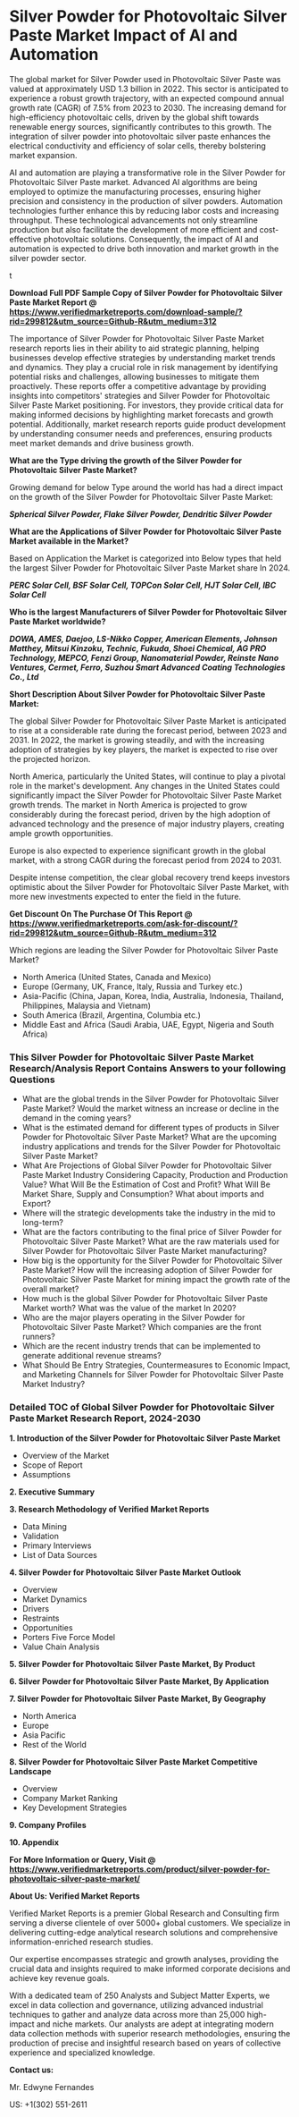 <meta name="title" content="Global Silver Powder for Photovoltaic Silver Paste Market Impact of AI and Automation"><meta name="description" content="The global market for Silver Powder used in Photovoltaic Silver Paste was valued at approximately USD 1.3 billion in 2022. This sector is anticipated to experience a r"><meta name="title" content="Silver Powder for Photovoltaic Silver Paste Market Size, Share, Scope, Trends, Growth, Opportunities, Analysis, Forecast"><h1>Silver Powder for Photovoltaic Silver Paste Market Impact of AI and Automation</h1><p>The global market for Silver Powder used in Photovoltaic Silver Paste was valued at approximately USD 1.3 billion in 2022. This sector is anticipated to experience a robust growth trajectory, with an expected compound annual growth rate (CAGR) of 7.5% from 2023 to 2030. The increasing demand for high-efficiency photovoltaic cells, driven by the global shift towards renewable energy sources, significantly contributes to this growth. The integration of silver powder into photovoltaic silver paste enhances the electrical conductivity and efficiency of solar cells, thereby bolstering market expansion.</p><p>AI and automation are playing a transformative role in the Silver Powder for Photovoltaic Silver Paste market. Advanced AI algorithms are being employed to optimize the manufacturing processes, ensuring higher precision and consistency in the production of silver powders. Automation technologies further enhance this by reducing labor costs and increasing throughput. These technological advancements not only streamline production but also facilitate the development of more efficient and cost-effective photovoltaic solutions. Consequently, the impact of AI and automation is expected to drive both innovation and market growth in the silver powder sector.</p>t</p><p id="" class=""><strong>Download Full PDF Sample Copy of Silver Powder for Photovoltaic Silver Paste Market Report @ <a href="https://www.verifiedmarketreports.com/download-sample/?rid=299812&utm_source=Github-R&utm_medium=312" target="_blank">https://www.verifiedmarketreports.com/download-sample/?rid=299812&utm_source=Github-R&utm_medium=312</a></strong></p><p>The importance of&nbsp;Silver Powder for Photovoltaic Silver Paste Market research reports lies in their ability to aid strategic planning, helping businesses develop effective strategies by understanding market trends and dynamics. They play a crucial role in risk management by identifying potential risks and challenges, allowing businesses to mitigate them proactively. These reports offer a competitive advantage by providing insights into competitors' strategies and Silver Powder for Photovoltaic Silver Paste Market positioning. For investors, they provide critical data for making informed decisions by highlighting market forecasts and growth potential. Additionally, market research reports guide product development by understanding consumer needs and preferences, ensuring products meet market demands and drive business growth.</p><p><strong>What are the&nbsp;Type driving the growth of the Silver Powder for Photovoltaic Silver Paste Market?</strong></p><p id="" class="">Growing demand for below Type around the world has had a direct impact on the growth of the Silver Powder for Photovoltaic Silver Paste Market:</p><em><strong>Spherical Silver Powder, Flake Silver Powder, Dendritic Silver Powder</strong></em></p><strong>What are the&nbsp;Applications&nbsp;of Silver Powder for Photovoltaic Silver Paste Market available in the Market?</strong></p><p id="" class="">Based on Application the Market is categorized into Below types that held the largest Silver Powder for Photovoltaic Silver Paste Market share In 2024.</p><em><strong>PERC Solar Cell, BSF Solar Cell, TOPCon Solar Cell, HJT Solar Cell, IBC Solar Cell</strong></em></p><strong>Who is the largest Manufacturers of Silver Powder for Photovoltaic Silver Paste Market worldwide?</strong></p><p><em><strong>DOWA, AMES, Daejoo, LS-Nikko Copper, American Elements, Johnson Matthey, Mitsui Kinzoku, Technic, Fukuda, Shoei Chemical, AG PRO Technology, MEPCO, Fenzi Group, Nanomaterial Powder, Reinste Nano Ventures, Cermet, Ferro, Suzhou Smart Advanced Coating Technologies Co., Ltd</strong></em></p><p id="" class=""><strong>Short Description About Silver Powder for Photovoltaic Silver Paste Market:</strong></p><p>The global Silver Powder for Photovoltaic Silver Paste Market is anticipated to rise at a considerable rate during the forecast period, between 2023 and 2031. In 2022, the market is growing steadily, and with the increasing adoption of strategies by key players, the market is expected to rise over the projected horizon.</p><p>North America, particularly the United States, will continue to play a pivotal role in the market's development. Any changes in the United States could significantly impact the Silver Powder for Photovoltaic Silver Paste Market growth trends. The market in North America is projected to grow considerably during the forecast period, driven by the high adoption of advanced technology and the presence of major industry players, creating ample growth opportunities.</p><p>Europe is also expected to experience significant growth in the global market, with a strong CAGR during the forecast period from 2024 to 2031.</p><p>Despite intense competition, the clear global recovery trend keeps investors optimistic about the Silver Powder for Photovoltaic Silver Paste Market, with more new investments expected to enter the field in the future.</p><p id="" class=""><strong>Get Discount On The Purchase Of This Report @ <a href="https://www.verifiedmarketreports.com/ask-for-discount/?rid=299812&utm_source=Github-R&utm_medium=312" target="_blank">https://www.verifiedmarketreports.com/ask-for-discount/?rid=299812&utm_source=Github-R&utm_medium=312</a></strong></p>Which regions are leading the Silver Powder for Photovoltaic Silver Paste Market?</p><ul><li>North America (United States, Canada and Mexico)</li><li>Europe (Germany, UK, France, Italy, Russia and Turkey etc.)</li><li>Asia-Pacific (China, Japan, Korea, India, Australia, Indonesia, Thailand, Philippines, Malaysia and Vietnam)</li><li>South America (Brazil, Argentina, Columbia etc.)</li><li>Middle East and Africa (Saudi Arabia, UAE, Egypt, Nigeria and South Africa)</li></ul><h3 id="" class="">This Silver Powder for Photovoltaic Silver Paste Market Research/Analysis Report Contains Answers to your following Questions</h3><ul><li>What are the global trends in the Silver Powder for Photovoltaic Silver Paste Market? Would the market witness an increase or decline in the demand in the coming years?</li><li>What is the estimated demand for different types of products in Silver Powder for Photovoltaic Silver Paste Market? What are the upcoming industry applications and trends for the Silver Powder for Photovoltaic Silver Paste Market?</li><li>What Are Projections of Global Silver Powder for Photovoltaic Silver Paste Market Industry Considering Capacity, Production and Production Value? What Will Be the Estimation of Cost and Profit? What Will Be Market Share, Supply and Consumption? What about imports and Export?</li><li>Where will the strategic developments take the industry in the mid to long-term?</li><li>What are the factors contributing to the final price of Silver Powder for Photovoltaic Silver Paste Market? What are the raw materials used for Silver Powder for Photovoltaic Silver Paste Market manufacturing?</li><li>How big is the opportunity for the Silver Powder for Photovoltaic Silver Paste Market? How will the increasing adoption of Silver Powder for Photovoltaic Silver Paste Market for mining impact the growth rate of the overall market?</li><li>How much is the global Silver Powder for Photovoltaic Silver Paste Market worth? What was the value of the market In 2020?</li><li>Who are the major players operating in the Silver Powder for Photovoltaic Silver Paste Market? Which companies are the front runners?</li><li>Which are the recent industry trends that can be implemented to generate additional revenue streams?</li><li>What Should Be Entry Strategies, Countermeasures to Economic Impact, and Marketing Channels for Silver Powder for Photovoltaic Silver Paste Market Industry?</li></ul><h3 id="" class="">Detailed TOC of Global Silver Powder for Photovoltaic Silver Paste Market Research Report, 2024-2030</h3><p id="" class=""><strong>1. Introduction of the Silver Powder for Photovoltaic Silver Paste Market</strong></p><ul><li>Overview of the Market</li><li>Scope of Report</li><li>Assumptions</li></ul><p id="" class=""><strong>2. Executive Summary</strong></p><p id="" class=""><strong>3. Research Methodology of Verified Market Reports</strong></p><ul><li>Data Mining</li><li>Validation</li><li>Primary Interviews</li><li>List of Data Sources</li></ul><p id="" class=""><strong>4. Silver Powder for Photovoltaic Silver Paste Market Outlook</strong></p><ul><li>Overview</li><li>Market Dynamics</li><li>Drivers</li><li>Restraints</li><li>Opportunities</li><li>Porters Five Force Model</li><li>Value Chain Analysis</li></ul><p id="" class=""><strong>5. Silver Powder for Photovoltaic Silver Paste Market, By Product</strong></p><p id="" class=""><strong>6. Silver Powder for Photovoltaic Silver Paste Market, By Application</strong></p><p id="" class=""><strong>7. Silver Powder for Photovoltaic Silver Paste Market, By Geography</strong></p><ul><li>North America</li><li>Europe</li><li>Asia Pacific</li><li>Rest of the World</li></ul><p id="" class=""><strong>8. Silver Powder for Photovoltaic Silver Paste Market Competitive Landscape</strong></p><ul><li>Overview</li><li>Company Market Ranking</li><li>Key Development Strategies</li></ul><p id="" class=""><strong>9. Company Profiles</strong></p><p id="" class=""><strong>10. Appendix</strong></p><p id="" class=""><strong>For More Information or Query, Visit @ <a href="https://www.verifiedmarketreports.com/product/silver-powder-for-photovoltaic-silver-paste-market/" target="_blank">https://www.verifiedmarketreports.com/product/silver-powder-for-photovoltaic-silver-paste-market/</a></strong></p><p id="" class=""><strong>About Us: Verified Market Reports</strong></p><p id="" class="">Verified Market Reports is a premier Global Research and Consulting firm serving a diverse clientele of over 5000+ global customers. We specialize in delivering cutting-edge analytical research solutions and comprehensive information-enriched research studies.</p><p id="" class="">Our expertise encompasses strategic and growth analyses, providing the crucial data and insights required to make informed corporate decisions and achieve key revenue goals.</p><p id="" class="">With a dedicated team of 250 Analysts and Subject Matter Experts, we excel in data collection and governance, utilizing advanced industrial techniques to gather and analyze data across more than 25,000 high-impact and niche markets. Our analysts are adept at integrating modern data collection methods with superior research methodologies, ensuring the production of precise and insightful research based on years of collective experience and specialized knowledge.</p><p id="" class=""><strong>Contact us:</strong></p><p id="" class="">Mr. Edwyne Fernandes</p><p id="" class="">US: +1(302) 551-2611</p>